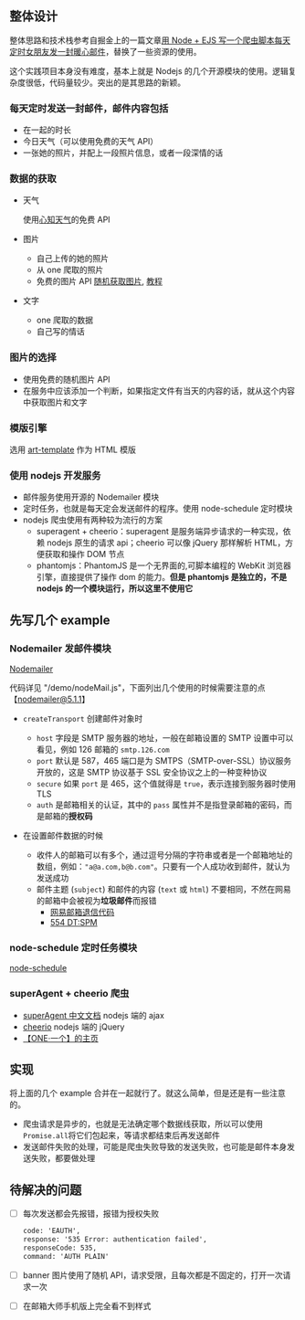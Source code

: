 ## 整体设计

整体思路和技术栈参考自掘金上的一篇文章[用 Node + EJS 写一个爬虫脚本每天定时女朋友发一封暖心邮件](https://juejin.im/post/5c75fa4af265da2d84109219)，替换了一些资源的使用。

这个实践项目本身没有难度，基本上就是 Nodejs 的几个开源模块的使用。逻辑复杂度很低，代码量较少。突出的是其思路的新颖。

### 每天定时发送一封邮件，邮件内容包括

- 在一起的时长
- 今日天气（可以使用免费的天气 API）
- 一张她的照片，并配上一段照片信息，或者一段深情的话

### 数据的获取

- 天气

  使用[心知天气](https://www.seniverse.com/doc)的免费 API

- 图片

  - 自己上传的她的照片
  - 从 one 爬取的照片
  - 免费的图片 API [随机获取图片](https://source.unsplash.com/), [教程](https://unsplash.com/documentation)

- 文字

  - one 爬取的数据
  - 自己写的情话

### 图片的选择

- 使用免费的随机图片 API
- 在服务中应该添加一个判断，如果指定文件有当天的内容的话，就从这个内容中获取图片和文字

### 模版引擎

选用 [art-template](http://aui.github.io/art-template/zh-cn/docs/) 作为 HTML 模版

### 使用 nodejs 开发服务

- 邮件服务使用开源的 Nodemailer 模块
- 定时任务，也就是每天定会发送邮件的程序。使用 node-schedule 定时模块
- nodejs 爬虫使用有两种较为流行的方案
  - superagent + cheerio：superagent 是服务端异步请求的一种实现，依赖 nodejs 原生的请求 api；cheerio 可以像 jQuery 那样解析 HTML，方便获取和操作 DOM 节点
  - phantomjs：PhantomJS 是一个无界面的,可脚本编程的 WebKit 浏览器引擎，直接提供了操作 dom 的能力。**但是 phantomjs 是独立的，不是 nodejs 的一个模块运行，所以这里不使用它**

## 先写几个 example

### Nodemailer 发邮件模块

[Nodemailer](https://github.com/nodemailer/nodemailer)

代码详见 "/demo/nodeMail.js"，下面列出几个使用的时候需要注意的点【nodemailer@5.1.1】

- `createTransport` 创建邮件对象时

  - `host` 字段是 SMTP 服务器的地址，一般在邮箱设置的 SMTP 设置中可以看见，例如 126 邮箱的 `smtp.126.com`
  - `port` 默认是 587，465 端口是为 SMTPS（SMTP-over-SSL）协议服务开放的，这是 SMTP 协议基于 SSL 安全协议之上的一种变种协议
  - `secure` 如果 `port` 是 465，这个值就得是 `true`，表示连接到服务器时使用 TLS
  - `auth` 是邮箱相关的认证，其中的 `pass` 属性并不是指登录邮箱的密码，而是邮箱的**授权码**

- 在设置邮件数据的时候

  - 收件人的邮箱可以有多个，通过逗号分隔的字符串或者是一个邮箱地址的数组，例如：`"a@a.com,b@b.com"`。只要有一个人成功收到邮件，就认为发送成功
  - 邮件主题 (`subject`) 和邮件的内容 (`text` 或 `html`) 不要相同，不然在网易的邮箱中会被视为**垃圾邮件**而报错
    - [网易邮箱退信代码](http://help.163.com/09/1224/17/5RAJ4LMH00753VB8.html)
    - [554 DT:SPM](https://blog.csdn.net/sinat_21302587/article/details/69388526)

### node-schedule 定时任务模块

[node-schedule](https://github.com/node-schedule/node-schedule)

### superAgent + cheerio 爬虫

- [superAgent 中文文档](https://cnodejs.org/topic/5378720ed6e2d16149fa16bd) nodejs 端的 ajax
- [cheerio](https://cheerio.js.org/) nodejs 端的 jQuery
- [【ONE·一个】的主页](http://www.wufazhuce.com/)

## 实现

将上面的几个 example 合并在一起就行了。就这么简单，但是还是有一些注意的。

- 爬虫请求是异步的，也就是无法确定哪个数据线获取，所以可以使用`Promise.all`将它们包起来，等请求都结束后再发送邮件
- 发送邮件失败的处理，可能是爬虫失败导致的发送失败，也可能是邮件本身发送失败，都要做处理

## 待解决的问题

- [ ] 每次发送都会先报错，报错为授权失败

  ```txt
  code: 'EAUTH',
  response: '535 Error: authentication failed',
  responseCode: 535,
  command: 'AUTH PLAIN'
  ```

- [ ] banner 图片使用了随机 API，请求受限，且每次都是不固定的，打开一次请求一次

- [ ] 在邮箱大师手机版上完全看不到样式
